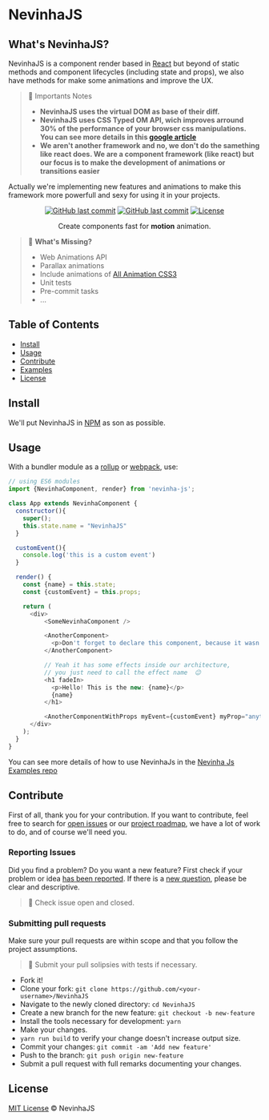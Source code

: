 # NevinhaJS

## What's NevinhaJS?
NevinhaJS is a component render based in [React](https://reactjs.org/) but beyond of static methods and component lifecycles (including state and props), we also have methods for make some animations and improve the UX.


> 🚨 Importants Notes
> - **NevinhaJS uses the virtual DOM as base of  their diff.**
> - **NevinhaJS uses CSS Typed OM API, wich improves arround 30% of the performance of your browser css manipulations. You can see more details in this [google article](https://developers.google.com/web/updates/2018/03/cssom#customprops)**
> - **We aren't another framework and no, we don't do the samething like react does. We are a component framework (like react) but our focus is to make the development of animations or transitions easier**

Actually we're implementing new features and animations to make this framework more powerfull and sexy for using it in your projects.


<p align="center">
  <a href="https://github.com/NevinhaJS/nevinha-js"><img src="https://img.shields.io/github/last-commit/NevinhaJS/nevinha-js.svg" alt="GitHub last commit"></a>
  <a href="https://github.com/NevinhaJS/nevinha-js"><img src="https://img.shields.io/badge/PRs-welcome-brightgreen.svg" alt="GitHub last commit"></a>
  <a href="https://github.com/NevinhaJS/nevinha-js/"><img src="https://img.shields.io/github/license/NevinhaJS/nevinha-js.svg" alt="License"></a>
</p>
<p align="center">Create components fast for <b>motion</b> animation.</p>


> 🤔 **What's Missing?**
> - Web Animations API
> - Parallax animations
> - Include animations of [All Animation CSS3](http://all-animation.github.io)
> - Unit tests
> - Pre-commit tasks
> - ...

## Table of Contents

- [Install](#install)
- [Usage](#usage)
- [Contribute](#contribute)
- [Examples](https://github.com/NevinhaJS/nevinha-js-examples)
- [License](#license)

## Install
We'll put NevinhaJS in [NPM](https://www.npmjs.com/) as son as possible.

## Usage

With a bundler module as a [rollup](https://rollupjs.org/) or [webpack](https://webpack.js.org/), use:

```javascript
// using ES6 modules
import {NevinhaComponent, render} from 'nevinha-js';

class App extends NevinhaComponent {
  constructor(){
    super();
    this.state.name = "NevinhaJS"
  }

  customEvent(){
    console.log('this is a custom event')
  }

  render() {
    const {name} = this.state;
    const {customEvent} = this.props;

    return (
      <div>
          <SomeNevinhaComponent />

          <AnotherComponent>
            <p>Don't forget to declare this component, because it wasn't declared yet</p>
          </AnotherComponent>

          // Yeah it has some effects inside our architecture,
          // you just need to call the effect name  😉
          <h1 fadeIn>
            <p>Hello! This is the new: {name}</p>
            {name}
          </h1>

          <AnotherComponentWithProps myEvent={customEvent} myProp="anything" />
      </div>
    );
  }
}
```

You can see more details of how to use NevinhaJs in the [Nevinha Js Examples repo](https://github.com/NevinhaJS/nevinha-js-examplesZ)

## Contribute

First of all, thank you for your contribution. If you want to contribute, feel free to search for [open issues](../../issues) or our [project roadmap](../..//projects/1), we have a lot of work to do, and of course we'll need you.

### Reporting Issues
Did you find a problem? Do you want a new feature? First check if your problem or idea [has been reported](../../issues).
If there is a [new question](../../issues/new), please be clear and descriptive.

> 🚨 Check issue open and closed.

### Submitting pull requests

Make sure your pull requests are within scope and that you follow the project assumptions.

> 🚨 Submit your pull solipsies with tests if necessary.

-   Fork it!
-   Clone your fork: `git clone https://github.com/<your-username>/NevinhaJS`
-   Navigate to the newly cloned directory: `cd NevinhaJS`
-   Create a new branch for the new feature: `git checkout -b new-feature`
-   Install the tools necessary for development: `yarn`
-   Make your changes.
-   `yarn run build` to verify your change doesn't increase output size.
-   Commit your changes: `git commit -am 'Add new feature'`
-   Push to the branch: `git push origin new-feature`
-   Submit a pull request with full remarks documenting your changes.

## License

[MIT License](LICENSE.md) © NevinhaJS
